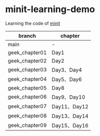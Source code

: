 # minit-learning-demo

Learning the code of [minit](https://github.com/YaleGuo/minit)

| branch         | chapter     |
|----------------|-------------|
| main           | -           |
| geek_chapter01 | Day1        |
| geek_chapter02 | Day2        |
| geek_chapter03 | Day3、Day4   |
| geek_chapter04 | Day5、Day6   |
| geek_chapter05 | Day8        |
| geek_chapter06 | Day9、Day10  |
| geek_chapter07 | Day11、Day12 |
| geek_chapter08 | Day13、Day14 |
| geek_chapter09 | Day15、Day16 |